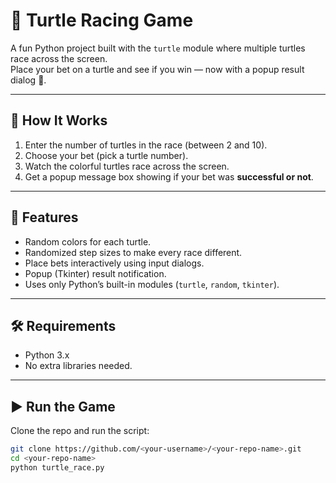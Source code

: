 # 🐢 Turtle Racing Game

A fun Python project built with the `turtle` module where multiple turtles race across the screen.  
Place your bet on a turtle and see if you win — now with a popup result dialog 🎉.

---

## 📸 How It Works
1. Enter the number of turtles in the race (between 2 and 10).
2. Choose your bet (pick a turtle number).
3. Watch the colorful turtles race across the screen.
4. Get a popup message box showing if your bet was **successful or not**.

---

## 🚀 Features
- Random colors for each turtle.  
- Randomized step sizes to make every race different.  
- Place bets interactively using input dialogs.  
- Popup (Tkinter) result notification.  
- Uses only Python’s built-in modules (`turtle`, `random`, `tkinter`).  

---

## 🛠 Requirements
- Python 3.x  
- No extra libraries needed.  

---

## ▶️ Run the Game
Clone the repo and run the script:

```bash
git clone https://github.com/<your-username>/<your-repo-name>.git
cd <your-repo-name>
python turtle_race.py
